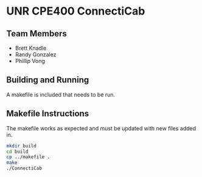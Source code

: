 # UNR CPE400 ConnectiCab

## Team Members
- Brett Knadle
- Randy Gonzalez
- Phillip Vong

## Building and Running
A makefile is included that needs to be run.

## Makefile Instructions 
The makefile works as expected and must be updated with new files added in.

```bash
mkdir build
cd build
cp ../makefile .
make
./ConnectiCab
```
